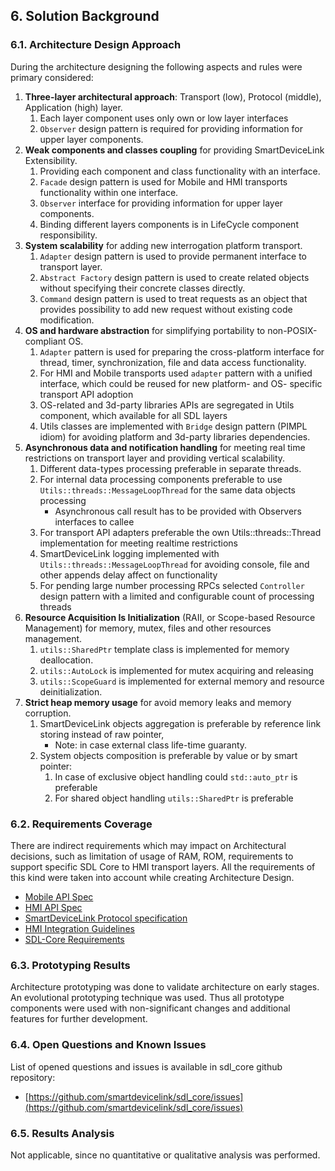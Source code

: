 ## 6.  Solution Background

### 6.1. Architecture Design Approach

During the architecture designing the following aspects and rules were primary considered:

1.  **Three-layer architectural approach**: Transport (low), Protocol (middle), Application (high) layer.
    1.  Each layer component uses only own or low layer interfaces
    2.  `Observer` design pattern is required for providing information for upper layer components.
2.  **Weak components and classes coupling** for providing SmartDeviceLink Extensibility.
    1.  Providing each component and class functionality with an interface.
    2.  `Facade` design pattern is used for Mobile and HMI transports functionality within one interface.
    3.  `Observer` interface for providing information for upper layer components.
    4.  Binding different layers components is in LifeCycle component responsibility.
3.  **System scalability** for adding new interrogation platform transport. 
    1.  `Adapter` design pattern is used to provide permanent interface to transport layer.
    2.  `Abstract Factory` design pattern is used to create related objects without specifying their concrete classes directly.
    3.  `Command` design pattern is used to treat requests as an object that provides possibility to add new request without existing code modification.
4.  **OS and hardware abstraction** for simplifying portability to non-POSIX-compliant OS.
    1.  `Adapter` pattern is used for preparing the cross-platform interface for thread, timer, synchronization, file and data access functionality.
    2.  For HMI and Mobile transports used `adapter` pattern with a unified interface, which could be reused for new platform- and OS- specific transport API adoption
    3.  OS-related and 3d-party libraries APIs are segregated in Utils component, which available for all SDL layers 
    4.  Utils classes are implemented with `Bridge` design pattern (PIMPL idiom) for avoiding platform and 3d-party libraries dependencies. 
5.  **Asynchronous data and notification handling** for meeting real time restrictions on transport layer and providing vertical scalability.
    1.  Different data-types processing preferable in separate threads.
    2.  For internal data processing components preferable to use `Utils::threads::MessageLoopThread` for the same data objects processing
        -  Asynchronous call result has to be provided with Observers interfaces to callee
    3.  For transport API adapters preferable the own Utils::threads::Thread implementation for meeting realtime restrictions
    4.  SmartDeviceLink logging implemented with `Utils::threads::MessageLoopThread` for avoiding console, file and other appends delay affect on functionality
    5.  For pending large number processing RPCs selected `Controller` design pattern with a limited and configurable count of processing threads
6.  **Resource Acquisition Is Initialization** (RAII, or Scope-based Resource Management) for memory, mutex, files and other resources management.
    1.  `utils::SharedPtr` template class is implemented for memory deallocation.
    2.  `utils::AutoLock` is implemented for mutex acquiring and releasing 
    3.  `utils::ScopeGuard` is implemented for external memory and resource deinitialization.
7.  **Strict heap memory usage** for avoid memory leaks and memory corruption.
    1.  SmartDeviceLink objects aggregation is preferable by reference link storing instead of raw pointer,
        - Note: in case external class life-time guaranty.
    2.  System objects composition is preferable by value or by smart pointer:
        1.  In case of exclusive object handling could `std::auto_ptr` is preferable
        2.  For shared object handling `utils::SharedPtr` is preferable

### 6.2. Requirements Coverage

There are indirect requirements which may impact on Architectural decisions, such as limitation of usage of RAM, ROM, requirements to support specific SDL Core to HMI transport layers. All the requirements of this kind were taken into account while creating Architecture Design.
-  [Mobile API Spec](https://github.com/smartdevicelink/sdl_core/blob/master/src/components/interfaces/MOBILE_API.xml)
-  [HMI API Spec](https://github.com/smartdevicelink/sdl_core/blob/master/src/components/interfaces/HMI_API.xml)
-  [SmartDeviceLink Protocol specification](https://github.com/smartdevicelink/protocol_spec/blob/master/README.md)
-  [HMI Integration Guidelines](https://github.com/smartdevicelink/sdl_hmi_integration_guidelines/blob/master/docs/Getting%20Started/index.md)
-  [SDL-Core Requirements](https://github.com/smartdevicelink/sdl_requirements)

### 6.3. Prototyping Results

Architecture prototyping was done to validate architecture on early stages. An evolutional prototyping technique was used. Thus all prototype components were used with non-significant changes and additional features for further development.

### 6.4. Open Questions and Known Issues

List of opened questions and issues is available in sdl_core github repository:
-  [https://github.com/smartdevicelink/sdl_core/issues](https://github.com/smartdevicelink/sdl_core/issues)

### 6.5. Results Analysis

Not applicable, since no quantitative or qualitative analysis was performed.
